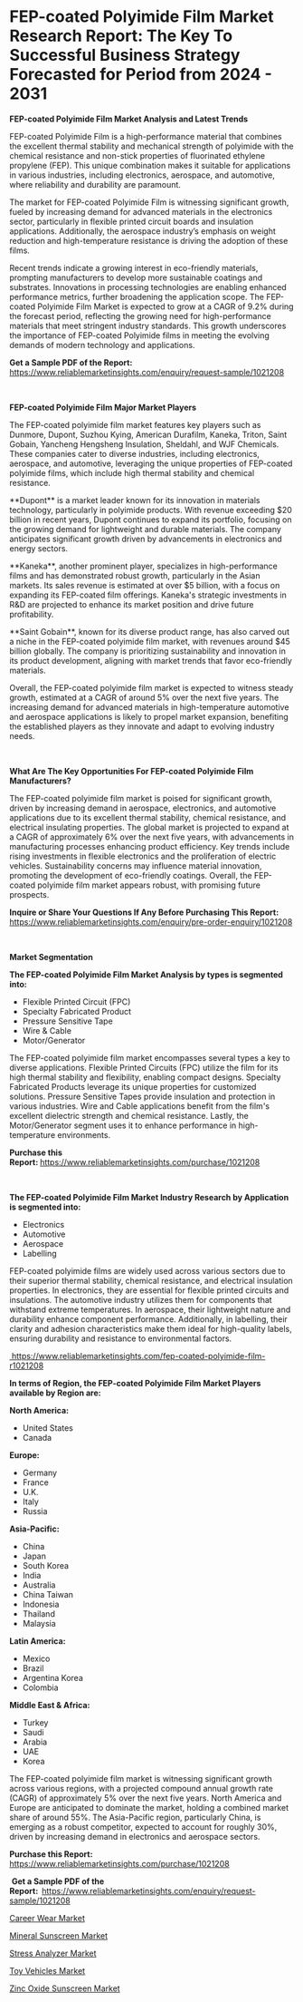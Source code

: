 <p><h1>FEP-coated Polyimide Film Market Research Report: The Key To Successful Business Strategy Forecasted for Period from 2024 - 2031</h1></p><p><strong>FEP-coated Polyimide Film Market Analysis and Latest Trends</strong></p>
<p><p>FEP-coated Polyimide Film is a high-performance material that combines the excellent thermal stability and mechanical strength of polyimide with the chemical resistance and non-stick properties of fluorinated ethylene propylene (FEP). This unique combination makes it suitable for applications in various industries, including electronics, aerospace, and automotive, where reliability and durability are paramount. </p><p>The market for FEP-coated Polyimide Film is witnessing significant growth, fueled by increasing demand for advanced materials in the electronics sector, particularly in flexible printed circuit boards and insulation applications. Additionally, the aerospace industry’s emphasis on weight reduction and high-temperature resistance is driving the adoption of these films. </p><p>Recent trends indicate a growing interest in eco-friendly materials, prompting manufacturers to develop more sustainable coatings and substrates. Innovations in processing technologies are enabling enhanced performance metrics, further broadening the application scope. The FEP-coated Polyimide Film Market is expected to grow at a CAGR of 9.2% during the forecast period, reflecting the growing need for high-performance materials that meet stringent industry standards. This growth underscores the importance of FEP-coated Polyimide films in meeting the evolving demands of modern technology and applications.</p></p>
<p><strong>Get a Sample PDF of the Report:&nbsp;</strong> <a href="https://www.reliablemarketinsights.com/enquiry/request-sample/1021208?utm_campaign=1393&utm_medium=2&utm_source=Github&utm_content=ia&utm_term=18102024&utm_id=fep-coated-polyimide-film">https://www.reliablemarketinsights.com/enquiry/request-sample/1021208</a></p>
<p>&nbsp;</p>
<p><strong>FEP-coated Polyimide Film Major Market Players</strong></p>
<p><p>The FEP-coated polyimide film market features key players such as Dunmore, Dupont, Suzhou Kying, American Durafilm, Kaneka, Triton, Saint Gobain, Yancheng Hengsheng Insulation, Sheldahl, and WJF Chemicals. These companies cater to diverse industries, including electronics, aerospace, and automotive, leveraging the unique properties of FEP-coated polyimide films, which include high thermal stability and chemical resistance.</p><p>**Dupont** is a market leader known for its innovation in materials technology, particularly in polyimide products. With revenue exceeding $20 billion in recent years, Dupont continues to expand its portfolio, focusing on the growing demand for lightweight and durable materials. The company anticipates significant growth driven by advancements in electronics and energy sectors.</p><p>**Kaneka**, another prominent player, specializes in high-performance films and has demonstrated robust growth, particularly in the Asian markets. Its sales revenue is estimated at over $5 billion, with a focus on expanding its FEP-coated film offerings. Kaneka's strategic investments in R&D are projected to enhance its market position and drive future profitability.</p><p>**Saint Gobain**, known for its diverse product range, has also carved out a niche in the FEP-coated polyimide film market, with revenues around $45 billion globally. The company is prioritizing sustainability and innovation in its product development, aligning with market trends that favor eco-friendly materials.</p><p>Overall, the FEP-coated polyimide film market is expected to witness steady growth, estimated at a CAGR of around 5% over the next five years. The increasing demand for advanced materials in high-temperature automotive and aerospace applications is likely to propel market expansion, benefiting the established players as they innovate and adapt to evolving industry needs.</p></p>
<p>&nbsp;</p>
<p><strong>What Are The Key Opportunities For FEP-coated Polyimide Film Manufacturers?</strong></p>
<p><p>The FEP-coated polyimide film market is poised for significant growth, driven by increasing demand in aerospace, electronics, and automotive applications due to its excellent thermal stability, chemical resistance, and electrical insulating properties. The global market is projected to expand at a CAGR of approximately 6% over the next five years, with advancements in manufacturing processes enhancing product efficiency. Key trends include rising investments in flexible electronics and the proliferation of electric vehicles. Sustainability concerns may influence material innovation, promoting the development of eco-friendly coatings. Overall, the FEP-coated polyimide film market appears robust, with promising future prospects.</p></p>
<p><strong>Inquire or Share Your Questions If Any Before Purchasing This Report:</strong> <a href="https://www.reliablemarketinsights.com/enquiry/pre-order-enquiry/1021208?utm_campaign=1393&utm_medium=2&utm_source=Github&utm_content=ia&utm_term=18102024&utm_id=fep-coated-polyimide-film">https://www.reliablemarketinsights.com/enquiry/pre-order-enquiry/1021208</a></p>
<p>&nbsp;</p>
<p><strong>Market Segmentation</strong></p>
<p><strong>The FEP-coated Polyimide Film Market Analysis by types is segmented into:</strong></p>
<p><ul><li>Flexible Printed Circuit (FPC)</li><li>Specialty Fabricated Product</li><li>Pressure Sensitive Tape</li><li>Wire & Cable</li><li>Motor/Generator</li></ul></p>
<p><p>The FEP-coated polyimide film market encompasses several types a key to diverse applications. Flexible Printed Circuits (FPC) utilize the film for its high thermal stability and flexibility, enabling compact designs. Specialty Fabricated Products leverage its unique properties for customized solutions. Pressure Sensitive Tapes provide insulation and protection in various industries. Wire and Cable applications benefit from the film's excellent dielectric strength and chemical resistance. Lastly, the Motor/Generator segment uses it to enhance performance in high-temperature environments.</p></p>
<p><strong>Purchase this Report:&nbsp;</strong><a href="https://www.reliablemarketinsights.com/purchase/1021208?utm_campaign=1393&utm_medium=2&utm_source=Github&utm_content=ia&utm_term=18102024&utm_id=fep-coated-polyimide-film">https://www.reliablemarketinsights.com/purchase/1021208</a></p>
<p>&nbsp;</p>
<p><strong>The FEP-coated Polyimide Film Market Industry Research by Application is segmented into:</strong></p>
<p><ul><li>Electronics</li><li>Automotive</li><li>Aerospace</li><li>Labelling</li></ul></p>
<p><p>FEP-coated polyimide films are widely used across various sectors due to their superior thermal stability, chemical resistance, and electrical insulation properties. In electronics, they are essential for flexible printed circuits and insulations. The automotive industry utilizes them for components that withstand extreme temperatures. In aerospace, their lightweight nature and durability enhance component performance. Additionally, in labelling, their clarity and adhesion characteristics make them ideal for high-quality labels, ensuring durability and resistance to environmental factors.</p></p>
<p><a href="https://www.reliablemarketinsights.com/fep-coated-polyimide-film-r1021208?utm_campaign=1393&utm_medium=2&utm_source=Github&utm_content=ia&utm_term=18102024&utm_id=fep-coated-polyimide-film">&nbsp;https://www.reliablemarketinsights.com/fep-coated-polyimide-film-r1021208</a></p>
<p><strong>In terms of Region, the FEP-coated Polyimide Film Market Players available by Region are:</strong></p>
<p>
    <p> <strong> North America: </strong>
        <ul>
            <li>United States</li>
            <li>Canada</li>
        </ul>
        </p> 
    <p> <strong> Europe: </strong>
        <ul>
            <li>Germany</li>
            <li>France</li>
            <li>U.K.</li>
            <li>Italy</li>
            <li>Russia</li>
        </ul>
        </p> 
    <p> <strong> Asia-Pacific: </strong>
        <ul>
            <li>China</li>
            <li>Japan</li>
            <li>South Korea</li>
            <li>India</li>
            <li>Australia</li>
            <li>China Taiwan</li>
            <li>Indonesia</li>
            <li>Thailand</li>
            <li>Malaysia</li>
        </ul>
        </p> 
    <p> <strong> Latin America: </strong>
        <ul>
            <li>Mexico</li>
            <li>Brazil</li>
            <li>Argentina Korea</li>
            <li>Colombia</li>
        </ul>
        </p> 
    <p> <strong> Middle East & Africa: </strong>
        <ul>
            <li>Turkey</li>
            <li>Saudi</li>
            <li>Arabia</li>
            <li>UAE</li>
            <li>Korea</li>
        </ul>
    </p>
    </p>
<p><p>The FEP-coated polyimide film market is witnessing significant growth across various regions, with a projected compound annual growth rate (CAGR) of approximately 5% over the next five years. North America and Europe are anticipated to dominate the market, holding a combined market share of around 55%. The Asia-Pacific region, particularly China, is emerging as a robust competitor, expected to account for roughly 30%, driven by increasing demand in electronics and aerospace sectors.</p></p>
<p><strong>Purchase this Report: </strong><a href="https://www.reliablemarketinsights.com/purchase/1021208?utm_campaign=1393&utm_medium=2&utm_source=Github&utm_content=ia&utm_term=18102024&utm_id=fep-coated-polyimide-film">https://www.reliablemarketinsights.com/purchase/1021208</a></p>
<p>&nbsp;<strong>Get a Sample PDF of the Report:&nbsp;&nbsp;</strong><a href="https://www.reliablemarketinsights.com/enquiry/request-sample/1021208?utm_campaign=1393&utm_medium=2&utm_source=Github&utm_content=ia&utm_term=18102024&utm_id=fep-coated-polyimide-film">https://www.reliablemarketinsights.com/enquiry/request-sample/1021208</a></p>
<p><strong></strong></p>
<p><p><a href="https://www.linkedin.com/pulse/career-wear-market-global-regional-analysis-focus-end-user-cvf8f?utm_campaign=1393&utm_medium=2&utm_source=Github&utm_content=ia&utm_term=18102024&utm_id=fep-coated-polyimide-film">Career Wear Market</a></p><p><a href="https://www.linkedin.com/pulse/emerging-trends-mineral-sunscreen-market-global-outlook-future-fphtf?utm_campaign=1393&utm_medium=2&utm_source=Github&utm_content=ia&utm_term=18102024&utm_id=fep-coated-polyimide-film">Mineral Sunscreen Market</a></p><p><a href="https://www.linkedin.com/pulse/global-stress-analyzer-market-landscape-future-trends-strategic-0olxf?utm_campaign=1393&utm_medium=2&utm_source=Github&utm_content=ia&utm_term=18102024&utm_id=fep-coated-polyimide-film">Stress Analyzer Market</a></p><p><a href="https://www.linkedin.com/pulse/toy-vehicles-market-forecasts-trends-impact-analysis-2024--kbvjf?utm_campaign=1393&utm_medium=2&utm_source=Github&utm_content=ia&utm_term=18102024&utm_id=fep-coated-polyimide-film">Toy Vehicles Market</a></p><p><a href="https://www.linkedin.com/pulse/global-zinc-oxide-sunscreen-market-analysis-trends-forecasts-kltwf?utm_campaign=1393&utm_medium=2&utm_source=Github&utm_content=ia&utm_term=18102024&utm_id=fep-coated-polyimide-film">Zinc Oxide Sunscreen Market</a></p></p>